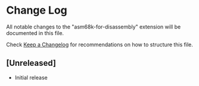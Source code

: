 # Change Log

All notable changes to the "asm68k-for-disassembly" extension will be documented in this file.

Check [Keep a Changelog](http://keepachangelog.com/) for recommendations on how to structure this file.

## [Unreleased]

- Initial release